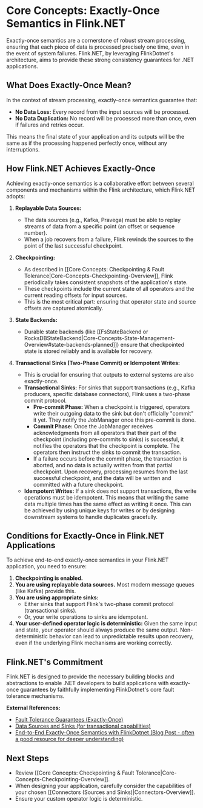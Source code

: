 # Core Concepts: Exactly-Once Semantics in Flink.NET

Exactly-once semantics are a cornerstone of robust stream processing, ensuring that each piece of data is processed precisely one time, even in the event of system failures. Flink.NET, by leveraging FlinkDotnet's architecture, aims to provide these strong consistency guarantees for .NET applications.

## What Does Exactly-Once Mean?

In the context of stream processing, exactly-once semantics guarantee that:

*   **No Data Loss:** Every record from the input sources will be processed.
*   **No Data Duplication:** No record will be processed more than once, even if failures and retries occur.

This means the final state of your application and its outputs will be the same as if the processing happened perfectly once, without any interruptions.

## How Flink.NET Achieves Exactly-Once

Achieving exactly-once semantics is a collaborative effort between several components and mechanisms within the Flink architecture, which Flink.NET adopts:

1.  **Replayable Data Sources:**
    *   The data sources (e.g., Kafka, Pravega) must be able to replay streams of data from a specific point (an offset or sequence number).
    *   When a job recovers from a failure, Flink rewinds the sources to the point of the last successful checkpoint.

2.  **Checkpointing:**
    *   As described in [[Core Concepts: Checkpointing & Fault Tolerance|Core-Concepts-Checkpointing-Overview]], Flink periodically takes consistent snapshots of the application's state.
    *   These checkpoints include the current state of all operators and the current reading offsets for input sources.
    *   This is the most critical part: ensuring that operator state and source offsets are captured atomically.

3.  **State Backends:**
    *   Durable state backends (like [[FsStateBackend or RocksDBStateBackend|Core-Concepts-State-Management-Overview#state-backends-planned]]) ensure that checkpointed state is stored reliably and is available for recovery.

4.  **Transactional Sinks (Two-Phase Commit) or Idempotent Writes:**
    *   This is crucial for ensuring that outputs to external systems are also exactly-once.
    *   **Transactional Sinks:** For sinks that support transactions (e.g., Kafka producers, specific database connectors), Flink uses a two-phase commit protocol.
        *   **Pre-commit Phase:** When a checkpoint is triggered, operators write their outgoing data to the sink but don't officially "commit" it yet. They notify the JobManager once this pre-commit is done.
        *   **Commit Phase:** Once the JobManager receives acknowledgments from all operators that their part of the checkpoint (including pre-commits to sinks) is successful, it notifies the operators that the checkpoint is complete. The operators then instruct the sinks to commit the transaction.
        *   If a failure occurs before the commit phase, the transaction is aborted, and no data is actually written from that partial checkpoint. Upon recovery, processing resumes from the last successful checkpoint, and the data will be written and committed with a future checkpoint.
    *   **Idempotent Writes:** If a sink does not support transactions, the write operations must be idempotent. This means that writing the same data multiple times has the same effect as writing it once. This can be achieved by using unique keys for writes or by designing downstream systems to handle duplicates gracefully.

## Conditions for Exactly-Once in Flink.NET Applications

To achieve end-to-end exactly-once semantics in your Flink.NET application, you need to ensure:

1.  **Checkpointing is enabled.**
2.  **You are using replayable data sources.** Most modern message queues (like Kafka) provide this.
3.  **You are using appropriate sinks:**
    *   Either sinks that support Flink's two-phase commit protocol (transactional sinks).
    *   Or, your write operations to sinks are idempotent.
4.  **Your user-defined operator logic is deterministic:** Given the same input and state, your operator should always produce the same output. Non-deterministic behavior can lead to unpredictable results upon recovery, even if the underlying Flink mechanisms are working correctly.

## Flink.NET's Commitment

Flink.NET is designed to provide the necessary building blocks and abstractions to enable .NET developers to build applications with exactly-once guarantees by faithfully implementing FlinkDotnet's core fault tolerance mechanisms.

**External References:**

*   [Fault Tolerance Guarantees (Exactly-Once)](https://nightlies.apache.org/flink/flink-docs-stable/docs/ops/state/fault_tolerance/)
*   [Data Sources and Sinks (for transactional capabilities)](https://nightlies.apache.org/flink/flink-docs-stable/docs/connectors/datastream/overview/)
*   [End-to-End Exactly-Once Semantics with FlinkDotnet (Blog Post - often a good resource for deeper understanding)](https://flink.apache.org/features/2018/03/01/end-to-end-exactly-once-apache-flink.html)

## Next Steps

*   Review [[Core Concepts: Checkpointing & Fault Tolerance|Core-Concepts-Checkpointing-Overview]].
*   When designing your application, carefully consider the capabilities of your chosen [[Connectors (Sources and Sinks)|Connectors-Overview]].
*   Ensure your custom operator logic is deterministic.
